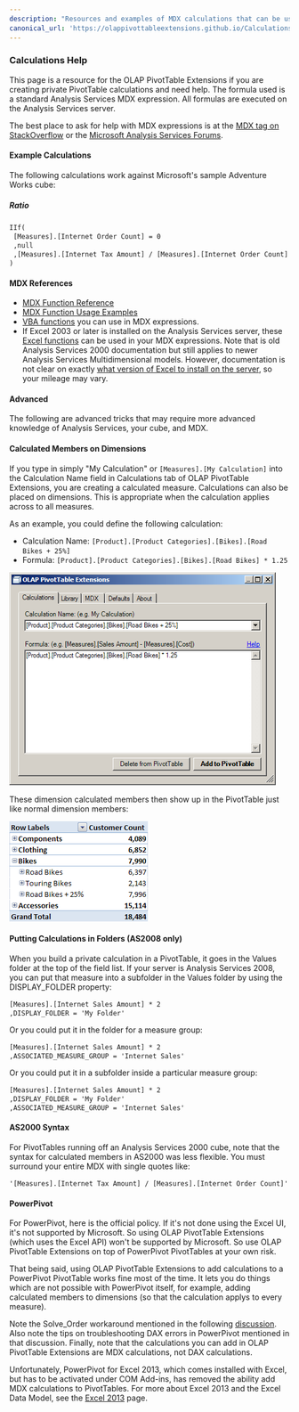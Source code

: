```yaml
---
description: "Resources and examples of MDX calculations that can be used in OLAP PivotTable Extensions"
canonical_url: 'https://olappivottableextensions.github.io/Calculations-Help'
---
```

### Calculations Help

This page is a resource for the OLAP PivotTable Extensions if you are creating private PivotTable calculations and need help. The formula used is a standard Analysis Services MDX expression. All formulas are executed on the Analysis Services server.

The best place to ask for help with MDX expressions is at the [MDX tag on StackOverflow](http://stackoverflow.com/questions/tagged/mdx) or the [Microsoft Analysis Services Forums](http://social.msdn.microsoft.com/forums/en-US/sqlanalysisservices/threads/).


#### Example Calculations 
The following calculations work against Microsoft's sample Adventure Works cube:

##### Ratio 
```mdx
IIf(
 [Measures].[Internet Order Count] = 0
 ,null
 ,[Measures].[Internet Tax Amount] / [Measures].[Internet Order Count]
)
```

#### MDX References

* [MDX Function Reference](http://msdn2.microsoft.com/en-us/library/ms145970.aspx)
* [MDX Function Usage Examples](http://www.mdxpert.com)
* [VBA functions](https://docs.microsoft.com/en-us/sql/mdx/vba-functions-in-mdx-and-dax) you can use in MDX expressions.
* If Excel 2003 or later is installed on the Analysis Services server, these [Excel functions](http://web.archive.org/web/20090722011824/http://msdn.microsoft.com/en-us/library/aa178231(SQL.80).aspx) can be used in your MDX expressions. Note that is old Analysis Services 2000 documentation but still applies to newer Analysis Services Multidimensional models. However, documentation is not clear on exactly [what version of Excel to install on the server](https://connect.microsoft.com/SQLServer/feedback/details/124864/shouldnt-need-to-separately-install-excel-to-get-excel-functions-in-mdx), so your mileage may vary.


#### Advanced

The following are advanced tricks that may require more advanced knowledge of Analysis Services, your cube, and MDX.


#### Calculated Members on Dimensions

If you type in simply "My Calculation" or `[Measures].[My Calculation]` into the Calculation Name field in Calculations tab of OLAP PivotTable Extensions, you are creating a calculated measure. Calculations can also be placed on dimensions. This is appropriate when the calculation applies across to all measures.

As an example, you could define the following calculation:
* Calculation Name: `[Product].[Product Categories].[Bikes].[Road Bikes + 25%]`
* Formula: `[Product].[Product Categories].[Bikes].[Road Bikes] * 1.25`

![](Calculations%20Help_DimensionCalcMemberFormula.png)

These dimension calculated members then show up in the PivotTable just like normal dimension members:

![](Calculations%20Help_DimensionCalcMemberPivotTable.png)




#### Putting Calculations in Folders (AS2008 only)

When you build a private calculation in a PivotTable, it goes in the Values folder at the top of the field list. If your server is Analysis Services 2008, you can put that measure into a subfolder in the Values folder by using the DISPLAY_FOLDER property:

```
[Measures].[Internet Sales Amount] * 2
,DISPLAY_FOLDER = 'My Folder'
```

Or you could put it in the folder for a measure group:

```
[Measures].[Internet Sales Amount] * 2
,ASSOCIATED_MEASURE_GROUP = 'Internet Sales'
```

Or you could put it in a subfolder inside a particular measure group:

```
[Measures].[Internet Sales Amount] * 2
,DISPLAY_FOLDER = 'My Folder'
,ASSOCIATED_MEASURE_GROUP = 'Internet Sales'
```


#### AS2000 Syntax

For PivotTables running off an Analysis Services 2000 cube, note that the syntax for calculated members in AS2000 was less flexible. You must surround your entire MDX with single quotes like:

```
'[Measures].[Internet Tax Amount] / [Measures].[Internet Order Count]'
```


#### PowerPivot

For PowerPivot, here is the official policy. If it's not done using the Excel UI, it's not supported by Microsoft. So using OLAP PivotTable Extensions (which uses the Excel API) won't be supported by Microsoft. So use OLAP PivotTable Extensions on top of PowerPivot PivotTables at your own risk.

That being said, using OLAP PivotTable Extensions to add calculations to a PowerPivot PivotTable works fine most of the time. It lets you do things which are not possible with PowerPivot itself, for example, adding calculated members to dimensions (so that the calculation applys to every measure).

Note the Solve_Order workaround mentioned in the following [discussion](https://olappivottableextend.codeplex.com/discussions/219957). Also note the tips on troubleshooting DAX errors in PowerPivot mentioned in that discussion. Finally, note that the calculations you can add in OLAP PivotTable Extensions are MDX calculations, not DAX calculations.

Unfortunately, PowerPivot for Excel 2013, which comes installed with Excel, but has to be activated under COM Add-ins, has removed the ability add MDX calculations to PivotTables. For more about Excel 2013 and the Excel Data Model, see the [Excel 2013](Excel-2013) page.
